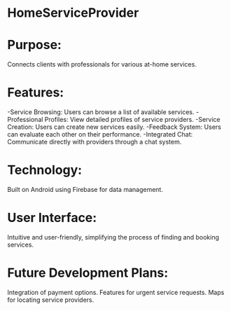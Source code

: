 # HomeServiceProvider

# Purpose:
Connects clients with professionals for various at-home services.

# Features:

-Service Browsing: Users can browse a list of available services.
-Professional Profiles: View detailed profiles of service providers.
-Service Creation: Users can create new services easily.
-Feedback System: Users can evaluate each other on their performance. 
-Integrated Chat: Communicate directly with providers through a chat system.

# Technology:

Built on Android using Firebase for data management.

# User Interface:

Intuitive and user-friendly, simplifying the process of finding and booking services.

# Future Development Plans:

Integration of payment options.
Features for urgent service requests.
Maps for locating service providers.
